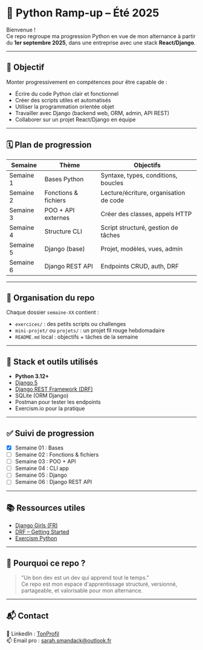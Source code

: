 # 🚀 Python Ramp-up – Été 2025

Bienvenue !  
Ce repo regroupe ma progression Python en vue de mon alternance à partir du **1er septembre 2025**, dans une entreprise avec une stack **React/Django**.

---

## 🎯 Objectif

Monter progressivement en compétences pour être capable de :
- Écrire du code Python clair et fonctionnel
- Créer des scripts utiles et automatisés
- Utiliser la programmation orientée objet
- Travailler avec Django (backend web, ORM, admin, API REST)
- Collaborer sur un projet React/Django en équipe

---

## 🗓️ Plan de progression

| Semaine | Thème | Objectifs |
|--------|-------|-----------|
| Semaine 1 | Bases Python | Syntaxe, types, conditions, boucles |
| Semaine 2 | Fonctions & fichiers | Lecture/écriture, organisation de code |
| Semaine 3 | POO + API externes | Créer des classes, appels HTTP |
| Semaine 4 | Structure CLI | Script structuré, gestion de tâches |
| Semaine 5 | Django (base) | Projet, modèles, vues, admin |
| Semaine 6 | Django REST API | Endpoints CRUD, auth, DRF

---

## 📁 Organisation du repo

Chaque dossier `semaine-XX` contient :
- `exercices/` : des petits scripts ou challenges
- `mini-projet/` ou `projets/` : un projet fil rouge hebdomadaire
- `README.md` local : objectifs + tâches de la semaine

---

## 🧰 Stack et outils utilisés

- **Python 3.12+**
- [Django 5](https://docs.djangoproject.com/fr/5.0/)
- [Django REST Framework (DRF)](https://www.django-rest-framework.org/)
- SQLite (ORM Django)
- Postman pour tester les endpoints
- Exercism.io pour la pratique

---

## ✅ Suivi de progression

- [x] Semaine 01 : Bases
- [ ] Semaine 02 : Fonctions & fichiers
- [ ] Semaine 03 : POO + API
- [ ] Semaine 04 : CLI app
- [ ] Semaine 05 : Django
- [ ] Semaine 06 : Django REST API

---

## 📚 Ressources utiles

- [Django Girls (FR)](https://tutorial.djangogirls.org/fr/)
- [DRF – Getting Started](https://www.django-rest-framework.org/tutorial/quickstart/)
- [Exercism Python](https://exercism.io/tracks/python)

---

## 🧠 Pourquoi ce repo ?

> "Un bon dev est un dev qui apprend tout le temps."  
Ce repo est mon espace d'apprentissage structuré, versionné, partageable, et valorisable pour mon alternance.

---

## 📬 Contact

💼 LinkedIn : [TonProfil](https://www.linkedin.com/in/sarah-smandack)  
📫 Email pro : sarah.smandack@outlook.fr 